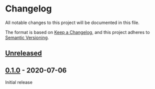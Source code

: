 # Changelog
All notable changes to this project will be documented in this file.

The format is based on [Keep a Changelog](https://keepachangelog.com/en/1.0.0/),
and this project adheres to [Semantic Versioning](https://semver.org/spec/v2.0.0.html).

## [Unreleased]

## [0.1.0] - 2020-07-06

Initial release


[Unreleased]: https://github.com/brotkrueml/schema/compare/v0.1.0...HEAD
[0.1.0]: https://github.com/brotkrueml/schema/releases/tag/v0.1.0
